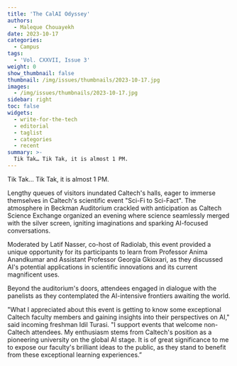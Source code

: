 ```yaml
---
title: 'The CalAI Odyssey'
authors:
  - Maleque Chouayekh
date: 2023-10-17
categories:
  - Campus
tags:
  - 'Vol. CXXVII, Issue 3'
weight: 0
show_thumbnail: false
thumbnail: /img/issues/thumbnails/2023-10-17.jpg
images:
  - /img/issues/thumbnails/2023-10-17.jpg
sidebar: right
toc: false
widgets:
  - write-for-the-tech
  - editorial
  - taglist
  - categories
  - recent
summary: >-
  Tik Tak… Tik Tak, it is almost 1 PM.
---
```

Tik Tak… Tik Tak, it is almost 1 PM.

Lengthy queues of visitors inundated Caltech's halls, eager to immerse themselves in Caltech's scientific event "Sci-Fi to Sci-Fact". The atmosphere in Beckman Auditorium crackled with anticipation as Caltech Science Exchange organized an evening where science seamlessly merged with the silver screen, igniting imaginations and sparking AI-focused conversations.

Moderated by Latif Nasser, co-host of Radiolab, this event provided a unique opportunity for its participants to learn from Professor Anima Anandkumar and Assistant Professor Georgia Gkioxari, as they discussed AI's potential applications in scientific innovations and its current magnificent uses.

Beyond the auditorium's doors, attendees engaged in dialogue with the panelists as they contemplated the AI-intensive frontiers awaiting the world.

"What I appreciated about this event is getting to know some exceptional Caltech faculty members and gaining insights into their perspectives on AI," said incoming freshman Idil Turasi. "I support events that welcome non-Caltech attendees. My enthusiasm stems from Caltech's position as a pioneering university on the global AI stage. It is of great significance to me to expose our faculty's brilliant ideas to the public, as they stand to benefit from these exceptional learning experiences.”


